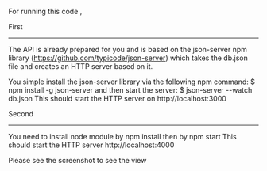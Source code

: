 For running this code , 

First
________
The API is already prepared for you and is based on the json-server npm library (https://github.com/typicode/json-server)
which takes the db.json file and creates an HTTP server based on it.

You simple install the json-server library via the following npm command:
$ npm install -g json-server
and then start the server:
$ json-server --watch db.json
This should start the HTTP server on http://localhost:3000


Second 
__________
You need to install node module by npm install
then by npm start 
This should start the HTTP server http://localhost:4000


Please see the screenshot to see the view